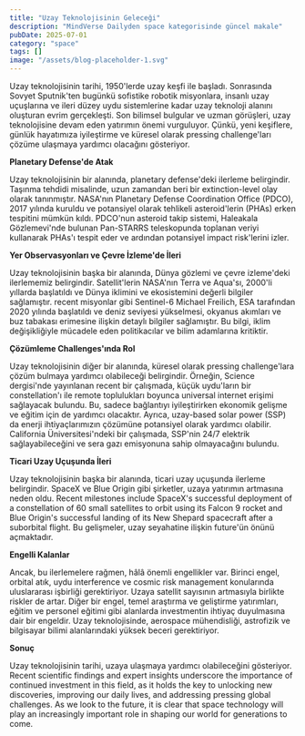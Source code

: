```yaml
---
title: "Uzay Teknolojisinin Geleceği"
description: "MindVerse Dailyden space kategorisinde güncel makale"
pubDate: 2025-07-01
category: "space"
tags: []
image: "/assets/blog-placeholder-1.svg"
---
```


Uzay teknolojisinin tarihi, 1950'lerde uzay keşfi ile başladı. Sonrasında Sovyet Sputnik'ten bugünkü sofistike robotik misyonlara, insanlı uzay uçuşlarına ve ileri düzey uydu sistemlerine kadar uzay teknoloji alanını oluşturan evrim gerçekleşti. Son bilimsel bulgular ve uzman görüşleri, uzay teknolojisine devam eden yatırımın önemi vurguluyor. Çünkü, yeni keşiflere, günlük hayatımıza iyileştirme ve küresel olarak pressing challenge'ları çözüme ulaşmaya yardımcı olacağını gösteriyor.

**Planetary Defense'de Atak**

Uzay teknolojisinin bir alanında, planetary defense'deki ilerleme belirgindir. Taşınma tehdidi misalinde, uzun zamandan beri bir extinction-level olay olarak tanınmıştır. NASA'nın Planetary Defense Coordination Office (PDCO), 2017 yılında kuruldu ve potansiyel olarak tehlikeli asteroid'lerin (PHAs) erken tespitini mümkün kıldı. PDCO'nun asteroid takip sistemi, Haleakala Gözlemevi'nde bulunan Pan-STARRS teleskopunda toplanan veriyi kullanarak PHAs'ı tespit eder ve ardından potansiyel impact risk'lerini izler.

**Yer Observasyonları ve Çevre İzleme'de İleri**

Uzay teknolojisinin başka bir alanında, Dünya gözlemi ve çevre izleme'deki ilerlememiz belirgindir. Satellit'lerin NASA'nın Terra ve Aqua'sı, 2000'li yıllarda başlatıldı ve Dünya iklimini ve ekosistemini değerli bilgiler sağlamıştır. recent misyonlar gibi Sentinel-6 Michael Freilich, ESA tarafından 2020 yılında başlatıldı ve deniz seviyesi yükselmesi, okyanus akımları ve buz tabakası erimesine ilişkin detaylı bilgiler sağlamıştır. Bu bilgi, iklim değişikliğiyle mücadele eden politikacılar ve bilim adamlarına kritiktir.

**Çözümleme Challenges'ında Rol**

Uzay teknolojisinin diğer bir alanında, küresel olarak pressing challenge'lara çözüm bulmaya yardımcı olabileceği belirgindir. Örneğin, Science dergisi'nde yayınlanan recent bir çalışmada, küçük uydu'ların bir constellation'ı ile remote toplulukları boyunca universal internet erişimi sağlayacak bulundu. Bu, sadece bağlantıyı iyileştirirken ekonomik gelişme ve eğitim için de yardımcı olacaktır. Ayrıca, uzay-based solar power (SSP) da enerji ihtiyaçlarımızın çözümüne potansiyel olarak yardımcı olabilir. California Üniversitesi'ndeki bir çalışmada, SSP'nin 24/7 elektrik sağlayabileceğini ve sera gazı emisyonuna sahip olmayacağını bulundu.

**Ticari Uzay Uçuşunda İleri**

Uzay teknolojisinin başka bir alanında, ticari uzay uçuşunda ilerleme belirgindir. SpaceX ve Blue Origin gibi şirketler, uzaya yatırımın artmasına neden oldu. Recent milestones include SpaceX's successful deployment of a constellation of 60 small satellites to orbit using its Falcon 9 rocket and Blue Origin's successful landing of its New Shepard spacecraft after a suborbital flight. Bu gelişmeler, uzay seyahatine ilişkin future'ün önünü açmaktadır.

**Engelli Kalanlar**

Ancak, bu ilerlemelere rağmen, hâlâ önemli engellikler var. Birinci engel, orbital atık, uydu interference ve cosmic risk management konularında uluslararası işbirliği gerektiriyor. Uzaya satellit sayısının artmasıyla birlikte riskler de artar. Diğer bir engel, temel araştırma ve geliştirme yatırımları, eğitim ve personel eğitimi gibi alanlarda investmentin ihtiyaç duyulmasına dair bir engeldir. Uzay teknolojisinde, aerospace mühendisliği, astrofizik ve bilgisayar bilimi alanlarındaki yüksek beceri gerektiriyor.

**Sonuç**

Uzay teknolojisinin tarihi, uzaya ulaşmaya yardımcı olabileceğini gösteriyor. Recent scientific findings and expert insights underscore the importance of continued investment in this field, as it holds the key to unlocking new discoveries, improving our daily lives, and addressing pressing global challenges. As we look to the future, it is clear that space technology will play an increasingly important role in shaping our world for generations to come.